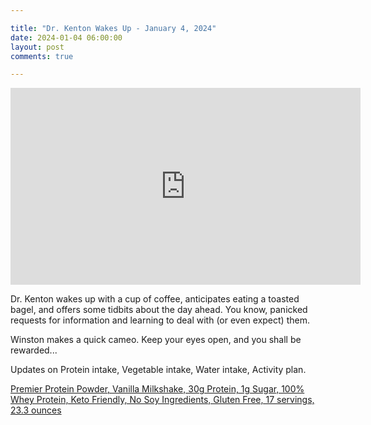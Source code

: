 ```yaml
---

title: "Dr. Kenton Wakes Up - January 4, 2024"
date: 2024-01-04 06:00:00
layout: post
comments: true

---
```



<iframe width="560" height="315" src="https://www.youtube.com/embed/eP83LcwZDbs?si=TkKUCTt8LIP_S_TW" title="YouTube video player" frameborder="0" allow="accelerometer; autoplay; clipboard-write; encrypted-media; gyroscope; picture-in-picture; web-share" allowfullscreen></iframe>


Dr. Kenton wakes up with a cup of coffee, anticipates eating a toasted bagel, and offers some tidbits about the day ahead. You know, panicked requests for information and learning to deal with (or even expect) them.

Winston makes a quick cameo. Keep your eyes open, and you shall be rewarded...

Updates on Protein intake, Vegetable intake, Water intake, Activity plan.

[Premier Protein Powder, Vanilla Milkshake, 30g Protein, 1g Sugar, 100% Whey Protein, Keto Friendly, No Soy Ingredients, Gluten Free, 17 servings, 23.3 ounces](https://www.amazon.com/Premier-Protein-Whey-Powder-Vanilla/dp/B06ZZ3PJQD/)